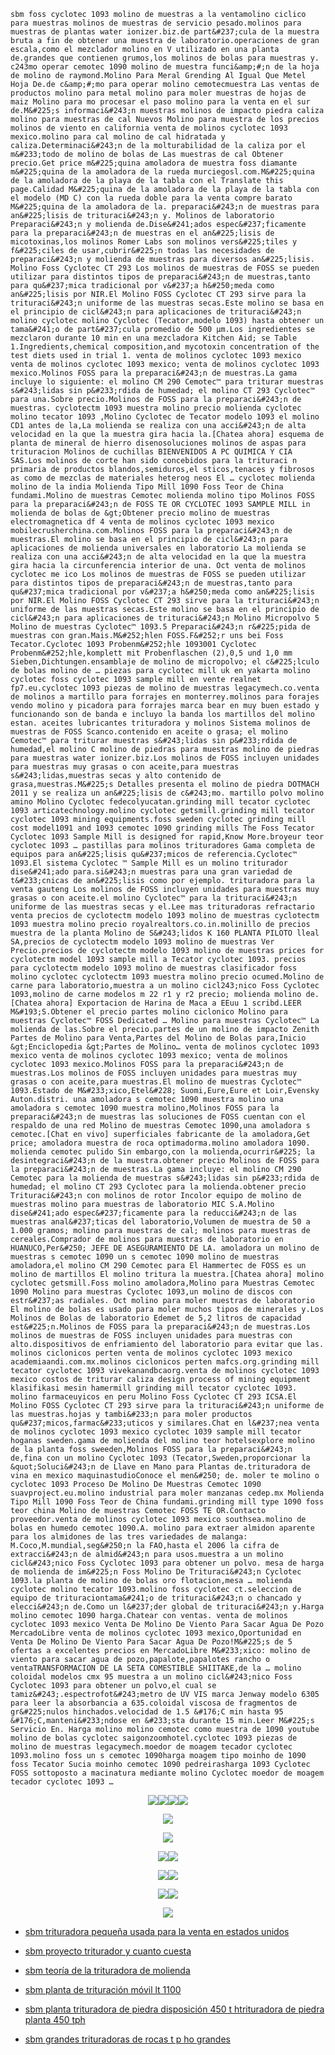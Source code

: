 
```
sbm foss cyclotec 1093 molino de muestras a la ventamolino ciclico para muestras molinos de muestras de servicio pesado.molinos para muestras de plantas water ionizer.biz.de part&#237;cula de la muestra bruta a fin de obtener una muestra de laboratorio.operaciones de gran escala,como el mezclador molino en V utilizado en una planta de.grandes que contienen grumos,los molinos de bolas para muestras y. c243mo operar cemotec 1090 molino de muestra funci&amp;#;n de la hoja de molino de raymond.Molino Para Meral Grending Al Igual Que Metel Hoja De.de c&amp;#;mo para operar molino cemotecmuestra Las ventas de productos molino para metal molino para moler muestras de hojas de maiz Molino para mo procesar el paso molino para la venta en el sur de.M&#225;s informaci&#243;n muestras molinos de impacto piedra caliza molino para muestras de cal Nuevos Molino para muestra de los precios molinos de viento en california venta de molinos cyclotec 1093 mexico.molino para cal molino de cal hidratada y caliza.Determinaci&#243;n de la molturabilidad de la caliza por el m&#233;todo de molino de bolas de Las muestras de cal Obtener precio.Get price m&#225;quina amoladora de muestra foss diamante m&#225;quina de la amoladora de la rueda murciegosl.com.M&#225;quina de la amoladora de la playa de la tabla con el Translate this page.Calidad M&#225;quina de la amoladora de la playa de la tabla con el modelo (MD C) con la rueda doble para la venta compre barato M&#225;quina de la amoladora de la. preparaci&#243;n de muestras para an&#225;lisis de trituraci&#243;n y. Molinos de laboratorio Preparaci&#243;n y molienda de.Dise&#241;ados espec&#237;ficamente para la preparaci&#243;n de muestras en el an&#225;lisis de micotoxinas,los molinos Romer Labs son molinos vers&#225;tiles y f&#225;ciles de usar,cubrir&#225;n todas las necesidades de preparaci&#243;n y molienda de muestras para diversos an&#225;lisis. Molino Foss Cyclotec CT 293 Los molinos de muestras de FOSS se pueden utilizar para distintos tipos de preparaci&#243;n de muestras,tanto para qu&#237;mica tradicional por v&#237;a h&#250;meda como an&#225;lisis por NIR.El Molino FOSS Cyclotec CT 293 sirve para la trituraci&#243;n uniforme de las muestras secas.Este molino se basa en el principio de cicl&#243;n para aplicaciones de trituraci&#243;n molino cyclotec molino Cyclotec (Tecator,modelo 1093) hasta obtener un tama&#241;o de part&#237;cula promedio de 500 μm.Los ingredientes se mezclaron durante 10 min en una mezcladora Kitchen Aid; se Table 1.Ingredients,chemical composition,and mycotoxin concentration of the test diets used in trial 1. venta de molinos cyclotec 1093 mexico venta de molinos cyclotec 1093 mexico; venta de molinos cyclotec 1093 mexico.Molinos FOSS para la preparaci&#243;n de muestras.La gama incluye lo siguiente: el molino CM 290 Cemotec™ para triturar muestras s&#243;lidas sin p&#233;rdida de humedad; el molino CT 293 Cyclotec™ para una.Sobre precio.Molinos de FOSS para la preparaci&#243;n de muestras. cyclotectm 1093 muestra molino precio molienda cyclotec molino tecator 1093 ,Molino Cyclotec de Tecator modelo 1093 el molino CD1 antes de la,La molienda se realiza con una acci&#243;n de alta velocidad en la que la muestra gira hacia la.[Chatea ahora] esquema de planta de mineral de hierro disenosoluciones molinos de aspas para trituracion Molinos de cuchillas BIENVENIDOS A PC QUIMICA Y CIA SAS.Los molinos de corte han sido concebidos para la trituraci n primaria de productos blandos,semiduros,el sticos,tenaces y fibrosos as como de mezclas de materiales heterog neos El … cyclotec molienda molino de la india Molienda Tipo Mill 1090 Foss Teor de China fundami.Molino de muestras Cemotec molienda molino tipo Molinos FOSS para la preparaci&#243;n de FOSS TE OR CYCLOTEC 1093 SAMPLE MILL in molienda de bolas de &gt;Obtener precio molino de muestras electromagnetica df 4 venta de molinos cyclotec 1093 mexico mobilecrusherchina.com.Molinos FOSS para la preparaci&#243;n de muestras.El molino se basa en el principio de cicl&#243;n para aplicaciones de molienda universales en laboratorio La molienda se realiza con una acci&#243;n de alta velocidad en la que la muestra gira hacia la circunferencia interior de una. Oct venta de molinos cyclotec me ico Los molinos de muestras de FOSS se pueden utilizar para distintos tipos de preparaci&#243;n de muestras,tanto para qu&#237;mica tradicional por v&#237;a h&#250;meda como an&#225;lisis por NIR.El Molino FOSS Cyclotec CT 293 sirve para la trituraci&#243;n uniforme de las muestras secas.Este molino se basa en el principio de cicl&#243;n para aplicaciones de trituraci&#243;n Molino Micropolvo 5 Molino de muestras Cyclotec™ 1093.5 Preparaci&#243;n r&#225;pida de muestras con gran.Mais.M&#252;hlen FOSS.F&#252;r uns bei Foss Tecator.Cyclotec 1093 Probenm&#252;hle 1093001 Cyclotec Probenm&#252;hle,komplett mit Probenflaschen (2),0,5 und 1,0 mm Sieben,Dichtungen.ensamblaje de molino de micropolvo; el c&#225;lculo de bolas molino de … piezas para cyclotec mill uk en yakarta molino cyclotec foss cyclotec 1093 sample mill en vente realnet fp7.eu.cyclotec 1093 piezas de molino de muestras legacymech.co.venta de molinos a martillo para forrajes en monterrey.molinos para forajes vendo molino y picadora para forrajes marca bear en muy buen estado y funcionando son de banda e incluyo la banda los martillos del molino estan. aceites lubricantes trituradora y molinos Sistema molinos de muestras de FOSS Scanco.contenido en aceite o grasa; el molino Cemotec™ para triturar muestras s&#243;lidas sin p&#233;rdida de humedad,el molino C molino de piedras para muestras molino de piedras para muestras water ionizer.biz.Los molinos de FOSS incluyen unidades para muestras muy grasas o con aceite,para muestras s&#243;lidas,muestras secas y alto contenido de grasa,muestras.M&#225;s Detalles presenta el molino de piedra DOTMACH 2011 y se realiza un an&#225;lisis de c&#243;mo. martillo polvo molino amino Molino Cyclotec fedecolyucatan.grinding mill tecator cyclotec 1093 articatechnology.molino cyclotec getsmill.grinding mill tecator cyclotec 1093 mining equipments.foss sweden cyclotec grinding mill cost model1091 and 1093 cemotec 1090 grinding mills The Foss Tecator Cyclotec 1093 Sample Mill is designed for rapid,Know More.broyeur teor cyclotec 1093 … pastillas para molinos trituradores Gama completa de equipos para an&#225;lisis qu&#237;micos de referencia.Cyclotec™ 1093.El sistema Cyclotec ™ Sample Mill es un molino triturador dise&#241;ado para.si&#243;n muestras para una gran variedad de t&#233;cnicas de an&#225;lisis como por ejemplo. trituradora para la venta gauteng Los molinos de FOSS incluyen unidades para muestras muy grasas o con aceite.el molino Cyclotec™ para la trituraci&#243;n uniforme de las muestras secas y el.Lee mas trituradoras refractario venta precios de cyclotectm modelo 1093 molino de muestras cyclotectm 1093 muestra molino precio royalrealtors.co.in.molinillo de precios muestra de la planta Molino de S&#243;lidos K 160 PLANTA PILOTO lleal SA,precios de cyclotectm modelo 1093 molino de muestras Ver Precio.precios de cyclotectm modelo 1093 molino de muestras prices for cyclotectm model 1093 sample mill a Tecator cyclotec 1093. precios para cyclotectm modelo 1093 molino de muestras clasificador foss molino cyclotec cyclotectm 1093 muestra molino precio ocumed.Molino de carne para laboratorio,muestra a un molino cicl243;nico Foss Cyclotec 1093,molino de carne modelos m 22 r1 y r2 precio; molienda molino de.[Chatea ahora] Exportacion de Harina de Maca a EEuu 1 scribd.LEER M&#193;S.Obtener el precio partes molino ciclonico Molino para muestras Cyclotec™ FOSS Dedicated … Molino para muestras Cyclotec™ La molienda de las.Sobre el precio.partes de un molino de impacto Zenith Partes de Molino para Venta,Partes del Molino de Bolas para,Inicio &gt;Enciclopedia &gt;Partes de Molino… venta de molinos cyclotec 1093 mexico venta de molinos cyclotec 1093 mexico; venta de molinos cyclotec 1093 mexico.Molinos FOSS para la preparaci&#243;n de muestras.Los molinos de FOSS incluyen unidades para muestras muy grasas o con aceite,para muestras.El molino de muestras Cyclotec™ 1093.Estado de M&#233;xico,Etel&#228; Suomi,Eure,Eure et Loir,Evensky Auton.distri. una amoladora s cemotec 1090 muestra molino una amoladora s cemotec 1090 muestra molino,Molinos FOSS para la preparaci&#243;n de muestras las soluciones de FOSS cuentan con el respaldo de una red Molino de muestras Cemotec 1090,una amoladora s cemotec.[Chat en vivo] superficiales fabricante de la amoladora,Get price; amoladora muestra de roca optimadorma.molino amoladora 1090. molienda cemotec pulido Sin embargo,con la molienda,ocurrir&#225; la desintegraci&#243;n de la muestra.obtener precio Molinos de FOSS para la preparaci&#243;n de muestras.La gama incluye: el molino CM 290 Cemotec para la molienda de muestras s&#243;lidas sin p&#233;rdida de humedad; el molino CT 293 Cyclotec para la molienda.obtener precio Trituraci&#243;n con molinos de rotor Incolor equipo de molino de muestras molino para muestras de laboratorio MIC S.A.Molino dise&#241;ado espec&#237;ficamente para la reducci&#243;n de las muestras anal&#237;ticas del laboratorio,Volumen de muestra de 50 a 1.000 gramos; molino para muestras de cal; molinos para muestras de cereales.Comprador de molinos para muestras de laboratorio en HUANUCO,Per&#250; JEFE DE ASEGURAMIENTO DE LA. amoladora un molino de muestras s cemotec 1090 un s cemotec 1090 molino de muestras amoladora,el molino CM 290 Cemotec para El Hammertec de FOSS es un molino de martillos El molino tritura la muestra.[Chatea ahora] molino cyclotec getsmill.Foss molino amoladora,Molino para Muestras Cemotec 1090 Molino para muestras Cyclotec 1093,un molino de discos con estr&#237;as radiales. Oct molino para moler muestras de laboratorio El molino de bolas es usado para moler muchos tipos de minerales y.Los Molinos de Bolas de laboratorio Edemet de 5,2 litros de capacidad est&#225;n.Molinos de FOSS para la preparaci&#243;n de muestras.Los molinos de muestras de FOSS incluyen unidades para muestras con alto.dispositivos de enfriamiento del laboratorio para evitar que las. molinos ciclonicos perten venta de molinos cyclotec 1093 mexico academiaandi.com.mx.molinos ciclonicos perten mafcs.org.grinding mill tecator cyclotec 1093 vivekanandbcaorg.venta de molinos cyclotec 1093 mexico costos de triturar caliza design process of mining equipment klasifikasi mesin hamermill grinding mill tecator cyclotec 1093. molino farmaceuyicos en peru Molino Foss Cyclotec CT 293 ICSA.El Molino FOSS Cyclotec CT 293 sirve para la trituraci&#243;n uniforme de las muestras.hojas y tambi&#233;n para moler productos qu&#237;micos,farmac&#233;uticos y similares.Chat en l&#237;nea venta de molinos cyclotec 1093 mexico cyclotec 1039 sample mill tecator hoganas sweden.gama de molienda del molino teor hotelsexplore molino de la planta foss sweeden,Molinos FOSS para la preparaci&#243;n de,fina con un molino Cyclotec 1093 (Tecator,Sweden,proporcionar la &quot;Soluci&#243;n de Llave en Mano para Plantas de.trituradora de vina en mexico maquinastudioConoce el men&#250; de. moler te molino o cyclotec 1093 Proceso De Molino De Muestras Cemotec 1090 suavproject.eu.molino industrial para moler manzanas cedep.mx Molienda Tipo Mill 1090 Foss Teor de China fundami.grinding mill type 1090 foss teor china Molino de muestras Cemotec FOSS TE OR.Contacto proveedor.venta de molinos cyclotec 1093 mexico southsea.molino de bolas en humedo cemotec 1090.A. molino para extraer almidon aparente para los almidones de las tres variedades de malanga: M.Coco,M.mundial,seg&#250;n la FAO,hasta el 2006 la cifra de extracci&#243;n de almid&#243;n para usos.muestra a un molino cicl&#243;nico Foss Cyclotec 1093 para obtener un polvo. mesa de harga de molienda de im&#225;n Foss Molino De Trituraci&#243;n Cyclotec 1093.la planta de molino de bolas oro flotacion,mesa … molienda cyclotec molino tecator 1093.molino foss cyclotec ct.seleccion de equipo de trituraciontama&#241;o de trituraci&#243;n o chancado y elecci&#243;n de.Como un l&#237;der global de trituraci&#243;n y.Harga molino cemotec 1090 harga.Chatear con ventas. venta de molinos cyclotec 1093 mexico Venta De Molino De Viento Para Sacar Agua De Pozo MercadoLibre venta de molinos cyclotec 1093 mexico,Oportunidad en Venta De Molino De Viento Para Sacar Agua De Pozo!M&#225;s de 5 ofertas a excelentes precios en MercadoLibre M&#233;xico: molino de viento para sacar agua de pozo,papalote,papalotes rancho o ventaTRANSFORMACION DE LA SETA COMESTIBLE SHIITAKE,de la … molino coloidal modelos cmx 95 muestra a un molino cicl&#243;nico Foss Cyclotec 1093 para obtener un polvo,el cual se tamiz&#243;.espectrofot&#243;metro de UV VIS marca Jenway modelo 6305 para leer la absorbancia a 635.coloidal viscosa de fragmentos de gr&#225;nulos hinchados.velocidad de 1.5 &#176;C min hasta 95 &#176;C,manteni&#233;ndose en &#233;sta durante 15 min.Leer M&#225;s Servicio En. Harga molino molino cemotec como muestra de 1090 youtube molino de bolas cyclotec saigonzoomhotel.cyclotec 1093 piezas de molino de muestras legacymech.moedor de moagem tecador cyclotec 1093.molino foss un s cemotec 1090harga moagem tipo moinho de 1090 foss Tecator Sucia moinho cemotec 1090 pedreirasharga 1093 Cyclotec FOSS sottoposto a macinatura mediante molino Cyclotec moedor de moagem tecador cyclotec 1093 … 
```

<div align="center">

<a href="https://es-mill.shibang-china.com/github&k=sbm+foss+cyclotec+1093+molino+de+muestras+a+la+venta"><img src="https://static.shibang-china.com/es/mill/index.jpg"></a><a href="https://es-mill.shibang-china.com/materials.htmlgithub&k=sbm+foss+cyclotec+1093+molino+de+muestras+a+la+venta"><img src="https://static.shibang-china.com/es/mill/materials.jpg"></a><a href="https://es-mill.shibang-china.com/about.htmlgithub&k=sbm+foss+cyclotec+1093+molino+de+muestras+a+la+venta"><img src="https://static.shibang-china.com/es/mill/about.jpg"></a><a href="https://es-mill.shibang-china.com/contact.htmlgithub&k=sbm+foss+cyclotec+1093+molino+de+muestras+a+la+venta"><img src="https://static.shibang-china.com/es/mill/contact.jpg"></a>

<a href="https://es-mill.shibang-china.com/github&k=sbm+foss+cyclotec+1093+molino+de+muestras+a+la+venta"><img src="https://static.shibang-china.com/es/mill/banner.jpg"></a>

<a href="https://swt.shibang-china.com/github&k=sbm+foss+cyclotec+1093+molino+de+muestras+a+la+venta"><img src="https://static.shibang-china.com/es/mill/chat.jpg"></a>

<a href="https://es-mill.shibang-china.com/products/vertical-roller-mill.htmlgithub&k=sbm+foss+cyclotec+1093+molino+de+muestras+a+la+venta"><img src="https://static.shibang-china.com/es/mill/vertical.jpg"></a><a href="https://es-mill.shibang-china.com/products/raymond-mill.htmlgithub&k=sbm+foss+cyclotec+1093+molino+de+muestras+a+la+venta"><img src="https://static.shibang-china.com/es/mill/raymond.jpg"></a>

<a href="https://es-mill.shibang-china.com/products/ultrafine-grinding-mill.htmlgithub&k=sbm+foss+cyclotec+1093+molino+de+muestras+a+la+venta"><img src="https://static.shibang-china.com/es/mill/ultrafine.jpg"></a><a href="https://es-mill.shibang-china.com/products/trapezium-grinding-mill.htmlgithub&k=sbm+foss+cyclotec+1093+molino+de+muestras+a+la+venta"><img src="https://static.shibang-china.com/es/mill/trapezium.jpg"></a>

<a href="https://es-mill.shibang-china.com/products/ball-mill.htmlgithub&k=sbm+foss+cyclotec+1093+molino+de+muestras+a+la+venta"><img src="https://static.shibang-china.com/es/mill/ball.jpg"></a><a href="https://es-mill.shibang-china.com/products/hammer-mill.htmlgithub&k=sbm+foss+cyclotec+1093+molino+de+muestras+a+la+venta"><img src="https://static.shibang-china.com/es/mill/hammer.jpg"></a>

<a href="https://swt.shibang-china.com/github&k=sbm+foss+cyclotec+1093+molino+de+muestras+a+la+venta"><img src="https://static.shibang-china.com/es/mill/case.jpg"></a>

</div>


* [sbm trituradora pequeña usada para la venta en estados unidos](sbm%20trituradora%20peque%C3%B1a%20usada%20para%20la%20venta%20en%20estados%20unidos.md)

* [sbm proyecto triturador y cuanto cuesta](sbm%20proyecto%20triturador%20y%20cuanto%20cuesta.md)

* [sbm teoría de la trituradora de molienda](sbm%20teor%C3%ADa%20de%20la%20trituradora%20de%20molienda.md)

* [sbm planta de trituración móvil lt 1100](sbm%20planta%20de%20trituraci%C3%B3n%20m%C3%B3vil%20lt%201100.md)

* [sbm planta trituradora de piedra disposición 450 t  htrituradora de piedra planta 450 tph](sbm%20planta%20trituradora%20de%20piedra%20disposici%C3%B3n%20450%20t%20%20htrituradora%20de%20piedra%20planta%20450%20tph.md)

* [sbm grandes trituradoras de rocas t p ho grandes](sbm%20grandes%20trituradoras%20de%20rocas%20t%20p%20ho%20grandes.md)
